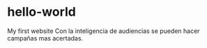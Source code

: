 # hello-world
My first website
Con la inteligencia de audiencias se pueden hacer campañas mas acertadas.
